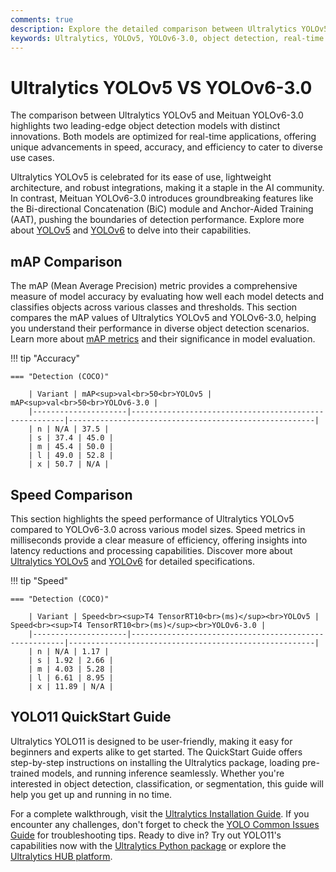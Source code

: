 ```yaml
---
comments: true
description: Explore the detailed comparison between Ultralytics YOLOv5 and YOLOv6-3.0, highlighting their advancements in object detection, real-time AI performance, and edge AI applications. Discover the strengths of each model in computer vision tasks and their suitability for diverse use cases.
keywords: Ultralytics, YOLOv5, YOLOv6-3.0, object detection, real-time AI, edge AI, computer vision, model comparison
---
```


# Ultralytics YOLOv5 VS YOLOv6-3.0

The comparison between Ultralytics YOLOv5 and Meituan YOLOv6-3.0 highlights two leading-edge object detection models with distinct innovations. Both models are optimized for real-time applications, offering unique advancements in speed, accuracy, and efficiency to cater to diverse use cases.

Ultralytics YOLOv5 is celebrated for its ease of use, lightweight architecture, and robust integrations, making it a staple in the AI community. In contrast, Meituan YOLOv6-3.0 introduces groundbreaking features like the Bi-directional Concatenation (BiC) module and Anchor-Aided Training (AAT), pushing the boundaries of detection performance. Explore more about [YOLOv5](https://github.com/ultralytics/yolov5) and [YOLOv6](https://github.com/meituan/YOLOv6) to delve into their capabilities.

## mAP Comparison

The mAP (Mean Average Precision) metric provides a comprehensive measure of model accuracy by evaluating how well each model detects and classifies objects across various classes and thresholds. This section compares the mAP values of Ultralytics YOLOv5 and YOLOv6-3.0, helping you understand their performance in diverse object detection scenarios. Learn more about [mAP metrics](https://www.ultralytics.com/glossary/mean-average-precision-map) and their significance in model evaluation.

!!! tip "Accuracy"

    === "Detection (COCO)"

    	| Variant | mAP<sup>val<br>50<br>YOLOv5 | mAP<sup>val<br>50<br>YOLOv6-3.0 |
    	|---------------------|-------------------------------------------------------|-------------------------------------------------------|
    	| n | N/A | 37.5 |
    	| s | 37.4 | 45.0 |
    	| m | 45.4 | 50.0 |
    	| l | 49.0 | 52.8 |
    	| x | 50.7 | N/A |

## Speed Comparison

This section highlights the speed performance of Ultralytics YOLOv5 compared to YOLOv6-3.0 across various model sizes. Speed metrics in milliseconds provide a clear measure of efficiency, offering insights into latency reductions and processing capabilities. Discover more about [Ultralytics YOLOv5](https://docs.ultralytics.com/models/yolov5/) and [YOLOv6](https://docs.ultralytics.com/models/yolov6/) for detailed specifications.

!!! tip "Speed"

    === "Detection (COCO)"

    	| Variant | Speed<br><sup>T4 TensorRT10<br>(ms)</sup><br>YOLOv5 | Speed<br><sup>T4 TensorRT10<br>(ms)</sup><br>YOLOv6-3.0 |
    	|---------------------|-------------------------------------------------------|-------------------------------------------------------|
    	| n | N/A | 1.17 |
    	| s | 1.92 | 2.66 |
    	| m | 4.03 | 5.28 |
    	| l | 6.61 | 8.95 |
    	| x | 11.89 | N/A |

## YOLO11 QuickStart Guide

Ultralytics YOLO11 is designed to be user-friendly, making it easy for beginners and experts alike to get started. The QuickStart Guide offers step-by-step instructions on installing the Ultralytics package, loading pre-trained models, and running inference seamlessly. Whether you're interested in object detection, classification, or segmentation, this guide will help you get up and running in no time.

For a complete walkthrough, visit the [Ultralytics Installation Guide](https://docs.ultralytics.com/quickstart/). If you encounter any challenges, don't forget to check the [YOLO Common Issues Guide](https://docs.ultralytics.com/guides/yolo-common-issues/) for troubleshooting tips. Ready to dive in? Try out YOLO11's capabilities now with the [Ultralytics Python package](https://pypi.org/project/ultralytics/) or explore the [Ultralytics HUB platform](https://www.ultralytics.com/hub).
